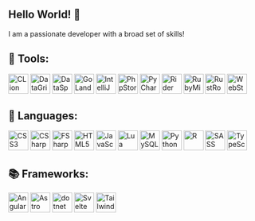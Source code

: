## Hello World! 👋
I am a passionate developer with a broad set of skills!

## 🔧 Tools:
<img src="https://cdn.jsdelivr.net/gh/devicons/devicon@latest/icons/clion/clion-original.svg" alt="CLion" width=40 height=40 />
<img src="https://cdn.jsdelivr.net/gh/devicons/devicon@latest/icons/datagrip/datagrip-original.svg" alt="DataGrip" width=40 height=40 />
<img src="https://cdn.jsdelivr.net/gh/devicons/devicon@latest/icons/dataspell/dataspell-original.svg" alt="DataSpell" width=40 height=40 />
<img src="https://cdn.jsdelivr.net/gh/devicons/devicon@latest/icons/goland/goland-original.svg" alt="GoLand" width=40 height=40 />
<img src="https://cdn.jsdelivr.net/gh/devicons/devicon@latest/icons/intellij/intellij-original.svg" alt="IntelliJ IDEA" width=40 height=40 />
<img src="https://cdn.jsdelivr.net/gh/devicons/devicon@latest/icons/phpstorm/phpstorm-original.svg" alt="PhpStorm" width=40 height=40 />
<img src="https://cdn.jsdelivr.net/gh/devicons/devicon@latest/icons/pycharm/pycharm-original.svg" alt="PyCharm" width=40 height=40 />
<img src="https://cdn.jsdelivr.net/gh/devicons/devicon@latest/icons/rider/rider-original.svg" alt="Rider" width=40 height=40 />
<img src="https://cdn.jsdelivr.net/gh/devicons/devicon@latest/icons/rubymine/rubymine-original.svg" alt="RubyMine" width=40 height=40 />
<img src="https://dashboard.snapcraft.io/site_media/appmedia/2023/12/RustRover_icon256.png" alt="RustRover" width=40 height=40 />
<img src="https://cdn.jsdelivr.net/gh/devicons/devicon@latest/icons/webstorm/webstorm-original.svg" alt="WebStorm" width=40 height=40 />

## 💬 Languages:
<img src="https://cdn.jsdelivr.net/gh/devicons/devicon@latest/icons/css3/css3-original.svg" alt="CSS3" width=40 height=40 />
<img src="https://cdn.jsdelivr.net/gh/devicons/devicon@latest/icons/csharp/csharp-original.svg" alt="CSharp" width=40 height=40 />
<img src="https://cdn.jsdelivr.net/gh/devicons/devicon@latest/icons/fsharp/fsharp-original.svg" alt="FSharp" width=40 height=40 />
<img src="https://cdn.jsdelivr.net/gh/devicons/devicon@latest/icons/html5/html5-original.svg" alt="HTML5" width=40 height=40 />
<img src="https://cdn.jsdelivr.net/gh/devicons/devicon@latest/icons/javascript/javascript-original.svg" alt="JavaScript" width=40 height=40 />
<img src="https://cdn.jsdelivr.net/gh/devicons/devicon@latest/icons/lua/lua-original.svg" alt="Lua" width=40 height=40 />
<img src="https://cdn.jsdelivr.net/gh/devicons/devicon@latest/icons/mysql/mysql-original.svg" alt="MySQL" width=40 height=40 />
<img src="https://cdn.jsdelivr.net/gh/devicons/devicon@latest/icons/python/python-original.svg" alt="Python" width=40 height=40 />
<img src="https://cdn.jsdelivr.net/gh/devicons/devicon@latest/icons/r/r-original.svg" alt="R" width=40 height=40 />
<img src="https://cdn.jsdelivr.net/gh/devicons/devicon@latest/icons/sass/sass-original.svg" alt="SASS" width=40 height=40 />
<img src="https://cdn.jsdelivr.net/gh/devicons/devicon@latest/icons/typescript/typescript-original.svg" alt="TypeScript" width=40 height=40 />

## 📚 Frameworks:
<img src="https://cdn.jsdelivr.net/gh/devicons/devicon@latest/icons/angular/angular-original.svg" alt="Angular" width=40 height=40 />
<img src="https://cdn.jsdelivr.net/gh/devicons/devicon@latest/icons/astro/astro-original.svg" alt="Astro" width=40 height=40 />
<img src="https://cdn.jsdelivr.net/gh/devicons/devicon@latest/icons/dotnetcore/dotnetcore-original.svg" alt="dotnet" width=40 height=40 />
<img src="https://cdn.jsdelivr.net/gh/devicons/devicon@latest/icons/svelte/svelte-original.svg" alt="Svelte" width=40 height=40 />
<img src="https://cdn.jsdelivr.net/gh/devicons/devicon@latest/icons/tailwindcss/tailwindcss-original.svg" alt="Tailwind" width=40 height=40 />
